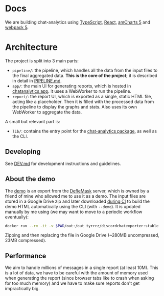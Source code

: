 # Docs

We are building chat-analytics using [TypeScript](https://www.typescriptlang.org/), [React](https://reactjs.org/), [amCharts 5](https://github.com/amcharts/amcharts5) and [webpack 5](https://webpack.js.org/).

# Architecture

The project is split into 3 main parts:

* `pipeline/`: the pipeline, which handles all the data from the input files to the final aggregated data. **This is the core of the project**; it is described in detail in [PIPELINE.md](./PIPELINE.md).
* `app/`: the main UI for generating reports, which is hosted in [chatanalytics.app](https://chatanalytics.app). It uses a WebWorker to run the pipeline.
* `report/`: the report UI, which is exported as a single, static HTML file, acting like a placeholder. Then it is filled with the processed data from the pipeline to display the graphs and stats. Also uses its own WebWorker to aggregate the data.

A small but relevant part is:

* `lib/`: contains the entry point for the [chat-analytics package](https://www.npmjs.com/package/chat-analytics), as well as the CLI.

## Developing

See [DEV.md](./DEV.md) for development instructions and guidelines.

## About the demo

The [demo](https://chatanalytics.app/demo) is an export from the [DefleMask](https://www.deflemask.com) server, which is owned by a friend of mine who allowed me to use it as a demo. The input files are stored in a Google Drive zip and later downloaded [during CI](/.github/workflows/cicd.yml) to build the demo HTML automatically using the CLI (with `--demo`). It is updated manually by me using (we may want to move to a periodic workflow eventually):

```sh
docker run --rm -it -v $PWD/out:/out tyrrrz/discordchatexporter:stable exportguild -f json -g 253601524398293010 -t <token>
```

Zipping and then replacing the file in Google Drive (~280MB uncompressed, 23MB compressed).

## Performance

We aim to handle millions of messages in a single report (at least 10M). This is a lot of data, we have to be careful with the amount of memory used when generating the report (since browser tabs like to crash when asking for too much memory) and we have to make sure reports don't get impractically big.
